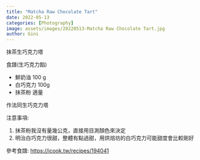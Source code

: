 ```yaml
---
title: "Matcha Raw Chocolate Tart"
date: 2022-05-13
categories: [Photography]
image: assets/images/20220513-Matcha Raw Chocolate Tart.jpg
author: Gini
---
```

抹茶生巧克力塔

食譜(生巧克力餡)
- 鮮奶油 100 g
- 白巧克力 100g
- 抹茶粉 適量

作法同生巧克力塔

注意事項:
1. 抹茶粉我沒有量幾公克，直接用目測顏色來決定
2. 明治白巧克力很甜，整體有點過甜，用烘焙坊的白巧克力可能甜度會比較剛好

參考食譜:
https://icook.tw/recipes/194041
